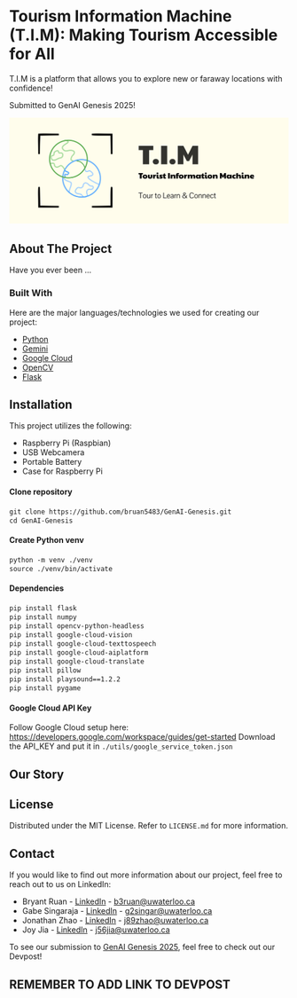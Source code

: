 # Tourism Information Machine (T.I.M): Making Tourism Accessible for All

T.I.M is a platform that allows you to explore new or faraway locations with confidence! 

Submitted to GenAI Genesis 2025!

[![T.I.M](logo.png)](https://github.com/bruan5483/GenAI-Genesis)

## About The Project
Have you ever been ...

### Built With
Here are the major languages/technologies we used for creating our project:
- [Python](https://www.python.org/)
- [Gemini](https://ai.google.dev/)
- [Google Cloud](https://cloud.google.com/)
- [OpenCV](https://opencv.org/)
- [Flask](https://flask.palletsprojects.com/en/stable/)

## Installation
This project utilizes the following:
- Raspberry Pi (Raspbian)
- USB Webcamera
- Portable Battery
- Case for Raspberry Pi 

#### Clone repository
```
git clone https://github.com/bruan5483/GenAI-Genesis.git
cd GenAI-Genesis
```

#### Create Python venv
```
python -m venv ./venv
source ./venv/bin/activate
```

#### Dependencies
```
pip install flask
pip install numpy
pip install opencv-python-headless
pip install google-cloud-vision
pip install google-cloud-texttospeech
pip install google-cloud-aiplatform
pip install google-cloud-translate
pip install pillow
pip install playsound==1.2.2
pip install pygame
```

#### Google Cloud API Key
Follow Google Cloud setup here: https://developers.google.com/workspace/guides/get-started
Download the API_KEY and put it in ```./utils/google_service_token.json```

## Our Story

## License
Distributed under the MIT License. Refer to ```LICENSE.md``` for more information.

## Contact
If you would like to find out more information about our project, feel free to reach out to us on LinkedIn:
- Bryant Ruan - [LinkedIn](https://www.linkedin.com/in/bryant-ruan/) - b3ruan@uwaterloo.ca
- Gabe Singaraja - [LinkedIn](https://www.linkedin.com/in/gabe-singaraja-a74785266/) - g2singar@uwaterloo.ca
- Jonathan Zhao - [LinkedIn](https://www.linkedin.com/in/jonathan-zhao-208616325/) - j89zhao@uwaterloo.ca
- Joy Jia - [LinkedIn](https://www.linkedin.com/in/joyyjiaa/) - j56jia@uwaterloo.ca

To see our submission to [GenAI Genesis 2025](https://genai-genesis-2025.devpost.com/), feel free to check out our Devpost! 

## REMEMBER TO ADD LINK TO DEVPOST